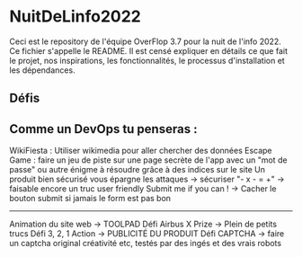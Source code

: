 # NuitDeLinfo2022

Ceci est le repository de l'équipe OverFlop 3.7 pour la nuit de l'info 2022.
Ce fichier s'appelle le README. Il est censé expliquer en détails ce que fait le projet, nos inspirations, les fonctionnalités, le processus d'installation et les dépendances.

## Défis

## Comme un DevOps tu penseras :

WikiFiesta : Utiliser wikimedia pour aller chercher des données
Escape Game : faire un jeu de piste sur une page secrète de l'app avec un "mot de passe" ou autre énigme à résoudre grâce à des indices sur le site
Un produit bien sécurisé vous épargne les attaques -> sécuriser
"- x - = +" -> faisable encore un truc user friendly
Submit me if you can ! -> Cacher le bouton submit si jamais le form est pas bon

---

Animation du site web -> TOOLPAD
Défi Airbus X Prize -> Plein de petits trucs
Défi 3, 2, 1 Action -> PUBLICITÉ DU PRODUIT
Défi CAPTCHA -> faire un captcha original créativité etc, testés par des ingés et des vrais robots
